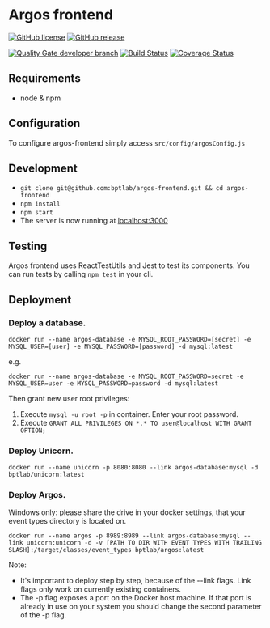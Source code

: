 # Argos frontend

[![GitHub license](https://img.shields.io/badge/license-MIT-blue.svg)](https://raw.githubusercontent.com/bptlab/argos-frontend/master/LICENSE)
[![GitHub release](https://img.shields.io/badge/release-1.1.0-blue.svg)](https://github.com/bptlab/argos-frontend/releases/latest)

[![Quality Gate developer branch](https://bpt-lab.org/sonarqube/api/badges/gate?key=de.hpi.bpt:argos-frontend:developer "Developer Branch")](https://bpt-lab.org/sonarqube/overview?id=de.hpi.bpt%3Aargos-frontend)
[![Build Status](https://travis-ci.org/bptlab/argos-frontend.svg?branch=master)](https://travis-ci.org/bptlab/argos-frontend "Default branch")
[![Coverage Status](https://coveralls.io/repos/github/bptlab/argos-frontend/badge.svg?branch=master)](https://coveralls.io/github/bptlab/argos-frontend?branch=master)

## Requirements
- node & npm

## Configuration
To configure argos-frontend simply access ```src/config/argosConfig.js```

## Development
- ```git clone git@github.com:bptlab/argos-frontend.git && cd argos-frontend```
- ```npm install```
- ```npm start```
- The server is now running at [localhost:3000](http://localhost:3000)

## Testing
Argos frontend uses ReactTestUtils and Jest to test its components. You can run tests by calling ```npm test``` in your cli. 

## Deployment
### Deploy a database.
```
docker run --name argos-database -e MYSQL_ROOT_PASSWORD=[secret] -e MYSQL_USER=[user] -e MYSQL_PASSWORD=[password] -d mysql:latest
```
e.g.
```
docker run --name argos-database -e MYSQL_ROOT_PASSWORD=secret -e MYSQL_USER=user -e MYSQL_PASSWORD=password -d mysql:latest
```

Then grant new user root privileges: 
1. Execute ```mysql -u root -p``` in container. Enter your root password.
1. Execute ```GRANT ALL PRIVILEGES ON *.* TO user@localhost WITH GRANT OPTION;```


### Deploy Unicorn.
```
docker run --name unicorn -p 8080:8080 --link argos-database:mysql -d bptlab/unicorn:latest
```
### Deploy Argos. 
Windows only: please share the drive in your docker settings, that your event types directory is located on.
```
docker run --name argos -p 8989:8989 --link argos-database:mysql --link unicorn:unicorn -d -v [PATH TO DIR WITH EVENT TYPES WITH TRAILING SLASH]:/target/classes/event_types bptlab/argos:latest
```
Note:
- It's important to deploy step by step, because of the --link flags. Link flags only work on currently existing containers.
- The -p flag exposes a port on the Docker host machine. If that port is already in use on your system you should change the second parameter of the -p flag.
